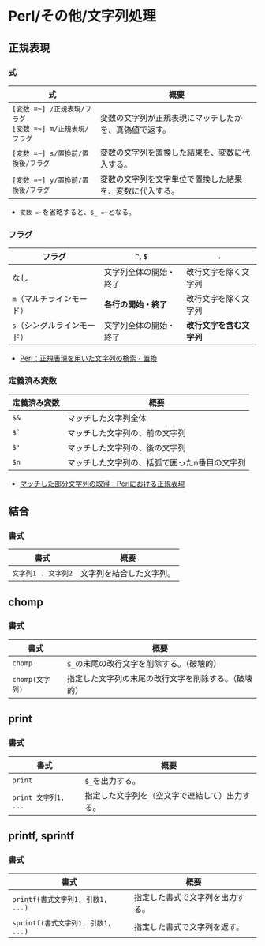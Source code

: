 # Perl/その他/文字列処理

## 正規表現

### 式

| 式                                             | 概要                           |
|-----------------------------------------------|------------------------------|
| `[変数 =~] /正規表現/フラグ`<br />`[変数 =~] m/正規表現/フラグ` | 変数の文字列が正規表現にマッチしたかを、真偽値で返す。  |
| `[変数 =~] s/置換前/置換後/フラグ`                       | 変数の文字列を置換した結果を、変数に代入する。      |
| `[変数 =~] y/置換前/置換後/フラグ`                       | 変数の文字列を文字単位で置換した結果を、変数に代入する。 |

- `変数 =~`を省略すると、`$_ =~`となる。

### フラグ

| フラグ                      | `^`, `$`               | `.`                      |
| --------------------------- | ---------------------- | ------------------------ |
| なし                        | 文字列全体の開始・終了 | 改行文字を除く文字列     |
| `m`（マルチラインモード）   | **各行の開始・終了**   | 改行文字を除く文字列     |
| `s`（シングルラインモード） | 文字列全体の開始・終了 | **改行文字を含む文字列** |

- [Perl：正規表現を用いた文字列の検索・置換](https://www.bold.ne.jp/engineer-club/perl-regular-expression)

### 定義済み変数

| 定義済み変数 | 概要                                          |
| ------------ | --------------------------------------------- |
| `$&`         | マッチした文字列全体                          |
| `` $` ``     | マッチした文字列の、前の文字列                |
| `$'`         | マッチした文字列の、後の文字列                |
| `$n`         | マッチした文字列の、括弧で囲ったn番目の文字列 |

- [マッチした部分文字列の取得 - Perlにおける正規表現](https://www.javadrive.jp/perl/regex/ref/)

## 結合

### 書式

| 書式                | 概要                     |
| ------------------- | ------------------------ |
| `文字列1 . 文字列2` | 文字列を結合した文字列。 |

## chomp

### 書式

| 書式           | 概要                         |
|--------------|----------------------------|
| `chomp`      | `$_`の末尾の改行文字を削除する。（破壊的）    |
| `chomp(文字列)` | 指定した文字列の末尾の改行文字を削除する。（破壊的） |

## print

### 書式

| 書式                 | 概要                                           |
| -------------------- | ---------------------------------------------- |
| `print`              | `$_`を出力する。                               |
| `print 文字列1, ...` | 指定した文字列を（空文字で連結して）出力する。 |

## printf, sprintf

### 書式

| 書式                               | 概要                             |
| ---------------------------------- | -------------------------------- |
| `printf(書式文字列1, 引数1, ...)`  | 指定した書式で文字列を出力する。 |
| `sprintf(書式文字列1, 引数1, ...)` | 指定した書式で文字列を返す。     |
